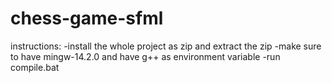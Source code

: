 ﻿# chess-game-sfml
instructions:
-install the whole project as zip and extract the zip
-make sure to have mingw-14.2.0 and have g++ as environment variable
-run compile.bat
